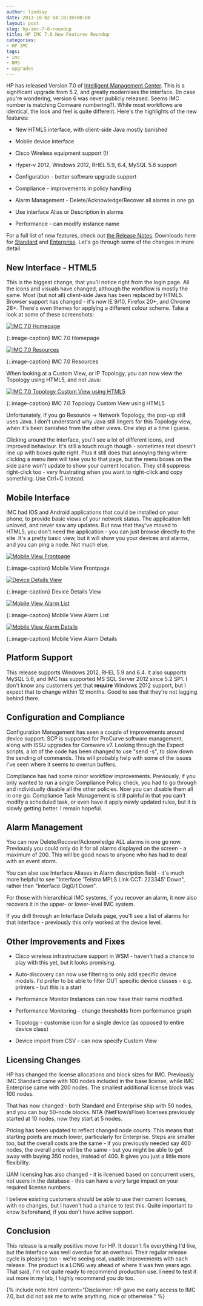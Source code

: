 ```yaml
---
author: lindsay
date: 2013-10-02 04:10:30+00:00
layout: post
slug: hp-imc-7-0-roundup
title: HP IMC 7.0 New Features Roundup
categories:
- HP IMC
tags:
- imc
- NMS
- upgrades
---
```


HP has released Version 7.0 of [Intelligent Management Center](http://h17007.www1.hp.com/us/en/networking/solutions/network-management/index.aspx). This is a significant upgrade from 5.2, and greatly modernises the interface. (In case you're wondering, version 6 was never publicly released. Seems IMC number is matching Comware numbering?). While most workflows are identical, the look and feel is quite different. Here's the highlights of the new features:


  * New HTML5 interface, with client-side Java mostly banished

  * Mobile device interface

  * Cisco Wireless equipment support (!)

  * Hyper-v 2012, Windows 2012, RHEL 5.9, 6.4, MySQL 5.6 support

  * Configuration - better software upgrade support

  * Compliance - improvements in policy handling

  * Alarm Management - Delete/Acknowledge/Recover all alarms in one go

  * Use interface Alias or Description in alarms

  * Performance - can modify instance name


For a full list of new features, check out [the Release Notes](http://h20564.www2.hp.com/portal/site/hpsc/public/kb/docDisplay/?docId=c03930380). Downloads here for [Standard](https://h10145.www1.hp.com/downloads/SoftwareReleases.aspx?ProductNumber=JF377A) and [Enterprise](https://h10145.www1.hp.com/downloads/SoftwareReleases.aspx?ProductNumber=JG748AAE). Let's go through some of the changes in more detail.


## New Interface - HTML5


This is the biggest change, that you'll notice right from the login page. All the icons and visuals have changed, although the workflow is mostly the same. Most (but not all) client-side Java has been replaced by HTML5. Browser support has changed - it's now IE 9/10, Firefox 20+, and Chrome 26+. There's even themes for applying a different colour scheme. Take a look at some of these screenshots:

[![IMC 7.0 Homepage](/assets/2013/10/imc_7_homepage.png)](/assets/2013/10/imc_7_homepage.png)

{:.image-caption}
IMC 7.0 Homepage

[![IMC 7.0 Resources](/assets/2013/10/imc_7_resources.png)](/assets/2013/10/imc_7_resources.png)

{:.image-caption}
IMC 7.0 Resources

When looking at a Custom View, or IP Topology, you can now view the Topology using HTML5, and not Java:

[![IMC 7.0 Topology Custom View using HTML5](/assets/2013/10/imc_7_topology.png)](/assets/2013/10/imc_7_topology.png)

{:.image-caption}
IMC 7.0 Topology Custom View using HTML5

Unfortunately, If you go Resource -> Network Topology, the pop-up still uses Java. I don't understand why Java still lingers for this Topology view, when it's been banished from the other views. One step at a time I guess.

Clicking around the interface, you'll see a lot of different icons, and improved behaviour. It's still a touch rough though - sometimes text doesn't line up with boxes quite right. Plus it still does that annoying thing where clicking a menu item will take you to that page, but the menu boxes on the side pane won't update to show your current location. They still suppress right-click too - very frustrating when you want to right-click and copy something. Use Ctrl+C instead.


## Mobile Interface


IMC had IOS and Android applications that could be installed on your phone, to provide basic views of your network status. The application felt unloved, and never saw any updates. But now that they've moved to HTML5, you don't need the application - you can just browse directly to the site. It's a pretty basic view, but it will show you your devices and alarms, and you can ping a node. Not much else.

[![Mobile View Frontpage](/assets/2013/10/IMG_0100.png)](/assets/2013/10/IMG_0100.png)

{:.image-caption}
Mobile View Frontpage

[![Device Details View](/assets/2013/10/IMG_0101.png)](/assets/2013/10/IMG_0101.png)

{:.image-caption}
Device Details View

[![Mobile View Alarm List](/assets/2013/10/IMG_0102.png)](/assets/2013/10/IMG_0102.png)

{:.image-caption}
Mobile View Alarm List

[![Mobile View Alarm Details](/assets/2013/10/IMG_0103.png)](/assets/2013/10/IMG_0103.png)

{:.image-caption}
Mobile View Alarm Details


## Platform Support


This release supports Windows 2012, RHEL 5.9 and 6.4. It also supports MySQL 5.6, and IMC has supported MS SQL Server 2012 since 5.2 SP1. I don't know any customers yet that **require** Windows 2012 support, but I expect that to change within 12 months. Good to see that they're not lagging behind there.


## Configuration and Compliance


Configuration Management has seen a couple of improvements around device support. SCP is supported for ProCurve software management, along with ISSU upgrades for Comware v7. Looking through the Expect scripts, a lot of the code has been changed to use "send -s", to slow down the sending of commands. This will probably help with some of the issues I've seen where it seems to overrun buffers.

Compliance has had some minor workflow improvements. Previously, if you only wanted to run a single Compliance Policy check, you had to go through and individually disable all the other policies. Now you can disable them all in one go. Compliance Task Management is still painful in that you can't modify a scheduled task, or even have it apply newly updated rules, but it is slowly getting better. I remain hopeful.


## Alarm Management


You can now Delete/Recover/Acknowledge ALL alarms in one go now. Previously you could only do it for all alarms displayed on the screen - a maximum of 200. This will be good news to anyone who has had to deal with an event storm.

You can also use Interface Aliases in Alarm description field - it's much more helpful to see "Interface 'Telstra MPLS Link CCT: 223345' Down", rather than "Interface Gig0/1 Down".

For those with hierarchical IMC systems, if you recover an alarm, it now also recovers it in the upper- or lower-level IMC system.

If you drill through an Interface Details page, you'll see a list of alarms for that interface - previously this only worked at the device level.


## Other Improvements and Fixes


  * Cisco wireless infrastructure support in WSM - haven't had a chance to play with this yet, but it looks promising.

  * Auto-discovery can now use filtering to only add specific device models. I'd prefer to be able to filter OUT specific device classes - e.g. printers - but this is a start

  * Performance Monitor Instances can now have their name modified.

  * Performance Monitoring - change thresholds from performance graph

  * Topology - customise icon for a single device (as opposed to entire device class)

  * Device import from CSV - can now specify Custom View


## Licensing Changes


HP has changed the license allocations and block sizes for IMC. Previously IMC Standard came with 100 nodes included in the base license, while IMC Enterprise came with 200 nodes. The smallest additional license block was 100 nodes.

That has now changed - both Standard and Enterprise ship with 50 nodes, and you can buy 50-node blocks. NTA (NetFlow/sFlow) licenses previously started at 10 nodes, now they start at 5 nodes.

Pricing has been updated to reflect changed node counts. This means that starting points are much lower, particularly for Enterprise. Steps are smaller too, but the overall costs are the same - if you previously needed say 400 nodes, the overall price will be the same - but you might be able to get away with buying 350 nodes, instead of 400. It gives you just a little more flexibility.

UAM licensing has also changed - it is licensed based on concurrent users, not users in the database - this can have a very large impact on your required license numbers.

I believe existing customers should be able to use their current licenses, with no changes, but I haven't had a chance to test this. Quite important to know beforehand, if you don't have active support.


## Conclusion


This release is a really positive move for HP. It doesn't fix everything I'd like, but the interface was well overdue for an overhaul. Their regular release cycle is pleasing too - we're seeing real, usable improvements with each release. The product is a LONG way ahead of where it was two years ago. That said, I'm not quite ready to recommend production use. I need to test it out more in my lab, I highly recommend you do too.

{% include note.html content="Disclaimer: HP gave me early access to IMC 7.0, but did not ask me to write anything, nice or otherwise." %}

